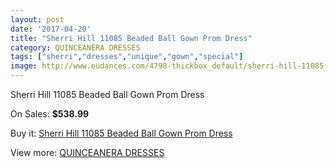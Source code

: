```yaml
---
layout: post
date: '2017-04-20'
title: "Sherri Hill 11085 Beaded Ball Gown Prom Dress"
category: QUINCEANERA DRESSES
tags: ["sherri","dresses","unique","gown","special"]
image: http://www.eudances.com/4798-thickbox_default/sherri-hill-11085-beaded-ball-gown-prom-dress.jpg
---
```

Sherri Hill 11085 Beaded Ball Gown Prom Dress

On Sales: **$538.99**
<a href="https://www.eudances.com/en/quinceanera-dresses/1623-sherri-hill-11085-beaded-ball-gown-prom-dress.html"><amp-img layout="responsive" width="600" height="600" src="//www.eudances.com/4798-thickbox_default/sherri-hill-11085-beaded-ball-gown-prom-dress.jpg" alt="Sherri Hill 11085 Beaded Ball Gown Prom Dress 0" /></a>
<a href="https://www.eudances.com/en/quinceanera-dresses/1623-sherri-hill-11085-beaded-ball-gown-prom-dress.html"><amp-img layout="responsive" width="600" height="600" src="//www.eudances.com/4802-thickbox_default/sherri-hill-11085-beaded-ball-gown-prom-dress.jpg" alt="Sherri Hill 11085 Beaded Ball Gown Prom Dress 1" /></a>
<a href="https://www.eudances.com/en/quinceanera-dresses/1623-sherri-hill-11085-beaded-ball-gown-prom-dress.html"><amp-img layout="responsive" width="600" height="600" src="//www.eudances.com/4801-thickbox_default/sherri-hill-11085-beaded-ball-gown-prom-dress.jpg" alt="Sherri Hill 11085 Beaded Ball Gown Prom Dress 2" /></a>
<a href="https://www.eudances.com/en/quinceanera-dresses/1623-sherri-hill-11085-beaded-ball-gown-prom-dress.html"><amp-img layout="responsive" width="600" height="600" src="//www.eudances.com/4800-thickbox_default/sherri-hill-11085-beaded-ball-gown-prom-dress.jpg" alt="Sherri Hill 11085 Beaded Ball Gown Prom Dress 3" /></a>
<a href="https://www.eudances.com/en/quinceanera-dresses/1623-sherri-hill-11085-beaded-ball-gown-prom-dress.html"><amp-img layout="responsive" width="600" height="600" src="//www.eudances.com/4799-thickbox_default/sherri-hill-11085-beaded-ball-gown-prom-dress.jpg" alt="Sherri Hill 11085 Beaded Ball Gown Prom Dress 4" /></a>

Buy it: [Sherri Hill 11085 Beaded Ball Gown Prom Dress](https://www.eudances.com/en/quinceanera-dresses/1623-sherri-hill-11085-beaded-ball-gown-prom-dress.html "Sherri Hill 11085 Beaded Ball Gown Prom Dress")

View more: [QUINCEANERA DRESSES](https://www.eudances.com/en/17-quinceanera-dresses "QUINCEANERA DRESSES")